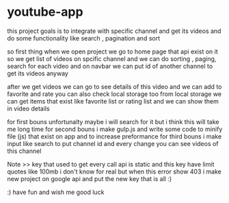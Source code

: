 # youtube-app
this project goals is to integrate with specific channel and get its videos and do some functionality like search , pagination and sort


so first thing when we open project we go to home page that api exist on it so we get list of videos on spcific channel and we can do sorting ,
paging, search for each video and on navbar we can put id of another channel to get its videos anyway 

after we get videos we can go to see details of this video and we can add to favorite and rate you can also check local storage too 
from local storage we can get items that exist like favorite list or rating list and we can show them in video details

for first bouns unfortunalty maybe i will search for it but i think this will take me  long time 
for second bouns i make gulp.js and write some code to minify file (js) that exist on app and to increase preformance 
for third bouns  i make input like search to put channel id and every change you can see videos of this channel

Note >> key that used to get every call api is static and this key have limit quotes like 100mb i don't know for real but when this error show 403 
i make new project on google api and put the new key that is all :)

:) have fun and wish me good luck
